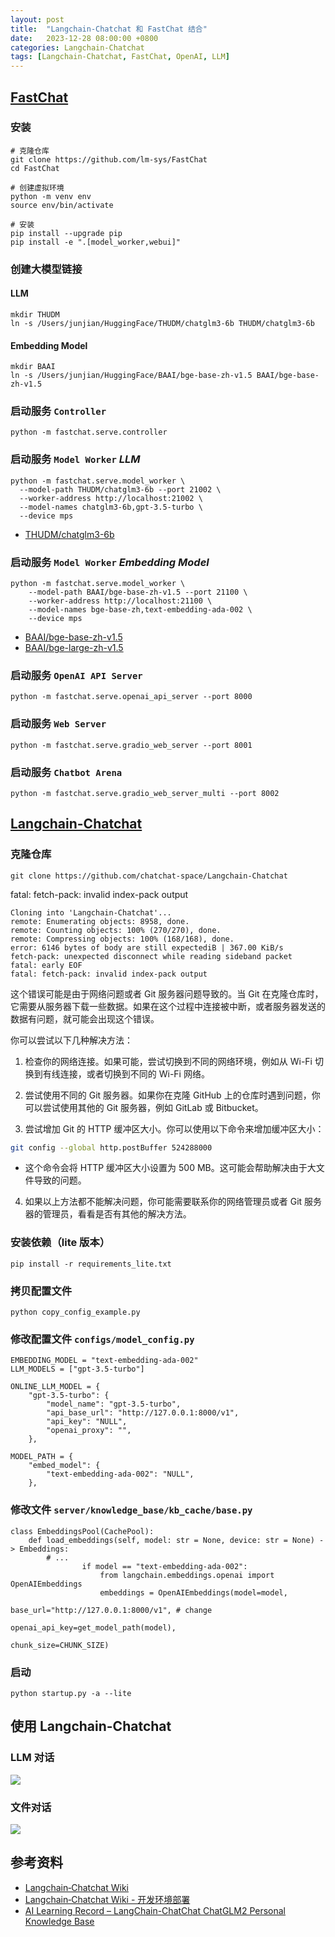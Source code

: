 ```yaml
---
layout: post
title:  "Langchain‐Chatchat 和 FastChat 结合"
date:   2023-12-28 08:00:00 +0800
categories: Langchain‐Chatchat
tags: [Langchain‐Chatchat, FastChat, OpenAI, LLM]
---
```


## [FastChat][FastChat] 
### 安装
```shell
# 克隆仓库
git clone https://github.com/lm-sys/FastChat
cd FastChat

# 创建虚拟环境
python -m venv env
source env/bin/activate

# 安装
pip install --upgrade pip
pip install -e ".[model_worker,webui]"
```

### 创建大模型链接
#### LLM
```shell
mkdir THUDM
ln -s /Users/junjian/HuggingFace/THUDM/chatglm3-6b THUDM/chatglm3-6b
```

#### Embedding Model
```shell
mkdir BAAI
ln -s /Users/junjian/HuggingFace/BAAI/bge-base-zh-v1.5 BAAI/bge-base-zh-v1.5
```

### 启动服务 `Controller`
```shell
python -m fastchat.serve.controller
```

### 启动服务 `Model Worker` *LLM*
```shell
python -m fastchat.serve.model_worker \
  --model-path THUDM/chatglm3-6b --port 21002 \
  --worker-address http://localhost:21002 \
  --model-names chatglm3-6b,gpt-3.5-turbo \
  --device mps
```

- [THUDM/chatglm3-6b](https://huggingface.co/THUDM/chatglm3-6b)

### 启动服务 `Model Worker` *Embedding Model*
```shell
python -m fastchat.serve.model_worker \
    --model-path BAAI/bge-base-zh-v1.5 --port 21100 \
    --worker-address http://localhost:21100 \
    --model-names bge-base-zh,text-embedding-ada-002 \
    --device mps
```

- [BAAI/bge-base-zh-v1.5](https://huggingface.co/BAAI/bge-base-zh-v1.5)
- [BAAI/bge-large-zh-v1.5](https://huggingface.co/BAAI/bge-large-zh-v1.5)

### 启动服务 `OpenAI API Server`
```shell
python -m fastchat.serve.openai_api_server --port 8000
```

### 启动服务 `Web Server`
```shell
python -m fastchat.serve.gradio_web_server --port 8001
```

### 启动服务 `Chatbot Arena`
```shell
python -m fastchat.serve.gradio_web_server_multi --port 8002
```


## [Langchain-Chatchat](https://github.com/chatchat-space/Langchain-Chatchat)

### 克隆仓库
```shell
git clone https://github.com/chatchat-space/Langchain-Chatchat
```

fatal: fetch-pack: invalid index-pack output

```
Cloning into 'Langchain-Chatchat'...
remote: Enumerating objects: 8958, done.
remote: Counting objects: 100% (270/270), done.
remote: Compressing objects: 100% (168/168), done.
error: 6146 bytes of body are still expectediB | 367.00 KiB/s 
fetch-pack: unexpected disconnect while reading sideband packet
fatal: early EOF
fatal: fetch-pack: invalid index-pack output
```

这个错误可能是由于网络问题或者 Git 服务器问题导致的。当 Git 在克隆仓库时，它需要从服务器下载一些数据。如果在这个过程中连接被中断，或者服务器发送的数据有问题，就可能会出现这个错误。

你可以尝试以下几种解决方法：

1. 检查你的网络连接。如果可能，尝试切换到不同的网络环境，例如从 Wi-Fi 切换到有线连接，或者切换到不同的 Wi-Fi 网络。

2. 尝试使用不同的 Git 服务器。如果你在克隆 GitHub 上的仓库时遇到问题，你可以尝试使用其他的 Git 服务器，例如 GitLab 或 Bitbucket。

3. 尝试增加 Git 的 HTTP 缓冲区大小。你可以使用以下命令来增加缓冲区大小：
```bash
git config --global http.postBuffer 524288000
```
- 这个命令会将 HTTP 缓冲区大小设置为 500 MB。这可能会帮助解决由于大文件导致的问题。

4. 如果以上方法都不能解决问题，你可能需要联系你的网络管理员或者 Git 服务器的管理员，看看是否有其他的解决方法。

### 安装依赖（lite 版本）
```shell
pip install -r requirements_lite.txt
```

### 拷贝配置文件
```shell
python copy_config_example.py
```

### 修改配置文件 `configs/model_config.py`
```shell
EMBEDDING_MODEL = "text-embedding-ada-002"
LLM_MODELS = ["gpt-3.5-turbo"]

ONLINE_LLM_MODEL = {
    "gpt-3.5-turbo": {
        "model_name": "gpt-3.5-turbo",
        "api_base_url": "http://127.0.0.1:8000/v1",
        "api_key": "NULL",
        "openai_proxy": "",
    },

MODEL_PATH = {
    "embed_model": {
        "text-embedding-ada-002": "NULL",
    },
```

### 修改文件 `server/knowledge_base/kb_cache/base.py`
```shell
class EmbeddingsPool(CachePool):
    def load_embeddings(self, model: str = None, device: str = None) -> Embeddings:
        # ...
                if model == "text-embedding-ada-002":
                    from langchain.embeddings.openai import OpenAIEmbeddings
                    embeddings = OpenAIEmbeddings(model=model,
                                                  base_url="http://127.0.0.1:8000/v1", # change
                                                  openai_api_key=get_model_path(model),
                                                  chunk_size=CHUNK_SIZE)
```

### 启动
```shell
python startup.py -a --lite
```

## 使用 Langchain-Chatchat
### LLM 对话
![](/images/2023/LangChain-Chatchat/llm-conversation.png)

### 文件对话
![](/images/2023/LangChain-Chatchat/file-conversation.png)

## 参考资料
- [Langchain‐Chatchat Wiki](https://github.com/chatchat-space/Langchain-Chatchat/wiki)
- [Langchain‐Chatchat Wiki - 开发环境部署](https://github.com/chatchat-space/Langchain-Chatchat/wiki/%E5%BC%80%E5%8F%91%E7%8E%AF%E5%A2%83%E9%83%A8%E7%BD%B2)
- [AI Learning Record – LangChain-ChatChat ChatGLM2 Personal Knowledge Base](https://moon-half.info/en/p/5512)


[FastChat]: https://github.com/lm-sys/FastChat
